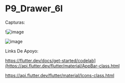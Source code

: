 # P9_Drawer_6I

Capturas:

!![image](https://github.com/SanchezB128/MyDrawerSanchez/assets/143743573/571567d0-b632-4b7b-9b41-1d999670169b)

![image](https://github.com/SanchezB128/MyDrawerSanchez/assets/143743573/b0e065b0-407d-4325-92d1-88e8a8aa69bb)


Links De Apoyo:

https://flutter.dev/docs/get-started/codelab](https://api.flutter.dev/flutter/material/AppBar-class.html

https://api.flutter.dev/flutter/material/Icons-class.html




